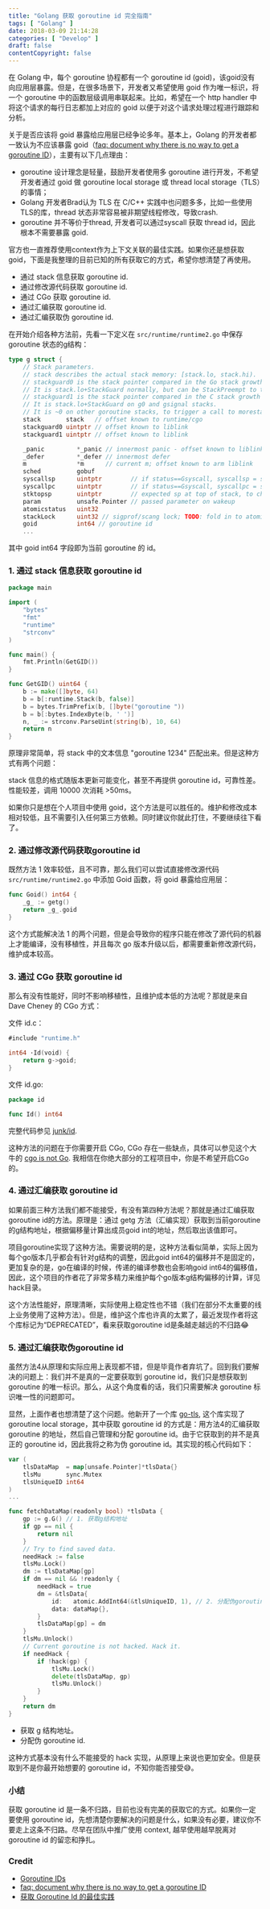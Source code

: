 ```yaml
---
title: "Golang 获取 goroutine id 完全指南"
tags: [ "Golang" ]
date: 2018-03-09 21:14:28
categories: [ "Develop" ]
draft: false
contentCopyright: false
---
```


在 Golang 中，每个 goroutine 协程都有一个 goroutine id (goid)，该goid没有向应用层暴露。但是，在很多场景下，开发者又希望使用 goid 作为唯一标识，将一个 goroutine 中的函数层级调用串联起来。比如，希望在一个 http handler 中将这个请求的每行日志都加上对应的 goid 以便于对这个请求处理过程进行跟踪和分析。

<!--more-->

关于是否应该将 goid 暴露给应用层已经争论多年。基本上，Golang 的开发者都一致认为不应该暴露 goid（[faq: document why there is no way to get a goroutine ID](https://github.com/golang/go/issues/22770)），主要有以下几点理由：

- goroutine 设计理念是轻量，鼓励开发者使用多 goroutine 进行开发，不希望开发者通过 goid 做 goroutine local storage 或 thread local storage（TLS）的事情；
- Golang 开发者Brad认为 TLS 在 C/C++ 实践中也问题多多，比如一些使用TLS的库，thread 状态非常容易被非期望线程修改，导致crash.
- goroutine 并不等价于thread, 开发者可以通过syscall 获取 thread id，因此根本不需要暴露 goid.

官方也一直推荐使用context作为上下文关联的最佳实践。如果你还是想获取 goid，下面是我整理的目前已知的所有获取它的方式，希望你想清楚了再使用。

- 通过 stack 信息获取 goroutine id.
- 通过修改源代码获取 goroutine id.
- 通过 CGo 获取 goroutine id.
- 通过汇编获取 goroutine id.
- 通过汇编获取伪 goroutine id.

在开始介绍各种方法前，先看一下定义在 `src/runtime/runtime2.go` 中保存 goroutine 状态的g结构：

``` go
type g struct {
    // Stack parameters.
    // stack describes the actual stack memory: [stack.lo, stack.hi).
    // stackguard0 is the stack pointer compared in the Go stack growth prologue.
    // It is stack.lo+StackGuard normally, but can be StackPreempt to trigger a preemption.
    // stackguard1 is the stack pointer compared in the C stack growth prologue.
    // It is stack.lo+StackGuard on g0 and gsignal stacks.
    // It is ~0 on other goroutine stacks, to trigger a call to morestackc (and crash).
    stack       stack   // offset known to runtime/cgo
    stackguard0 uintptr // offset known to liblink
    stackguard1 uintptr // offset known to liblink

    _panic         *_panic // innermost panic - offset known to liblink
    _defer         *_defer // innermost defer
    m              *m      // current m; offset known to arm liblink
    sched          gobuf
    syscallsp      uintptr        // if status==Gsyscall, syscallsp = sched.sp to use during gc
    syscallpc      uintptr        // if status==Gsyscall, syscallpc = sched.pc to use during gc
    stktopsp       uintptr        // expected sp at top of stack, to check in traceback
    param          unsafe.Pointer // passed parameter on wakeup
    atomicstatus   uint32
    stackLock      uint32 // sigprof/scang lock; TODO: fold in to atomicstatus
    goid           int64 // goroutine id
    ...
```

其中 goid int64 字段即为当前 goroutine 的 id。

### 1. 通过 stack 信息获取 goroutine id

``` go
package main

import (
    "bytes"
    "fmt"
    "runtime"
    "strconv"
)

func main() {
    fmt.Println(GetGID())
}

func GetGID() uint64 {
    b := make([]byte, 64)
    b = b[:runtime.Stack(b, false)]
    b = bytes.TrimPrefix(b, []byte("goroutine "))
    b = b[:bytes.IndexByte(b, ' ')]
    n, _ := strconv.ParseUint(string(b), 10, 64)
    return n
}
```

原理非常简单，将 stack 中的文本信息 "goroutine 1234" 匹配出来。但是这种方式有两个问题：

stack 信息的格式随版本更新可能变化，甚至不再提供 goroutine id，可靠性差。
性能较差，调用 10000 次消耗 >50ms。

如果你只是想在个人项目中使用 goid，这个方法是可以胜任的。维护和修改成本相对较低，且不需要引入任何第三方依赖。同时建议你就此打住，不要继续往下看了。

### 2. 通过修改源代码获取goroutine id

既然方法 1 效率较低，且不可靠，那么我们可以尝试直接修改源代码 `src/runtime/runtime2.go` 中添加 Goid 函数，将 goid 暴露给应用层：

``` go
func Goid() int64 {
    _g_ := getg()
    return _g_.goid
}
```

这个方式能解决法 1 的两个问题，但是会导致你的程序只能在修改了源代码的机器上才能编译，没有移植性，并且每次 go 版本升级以后，都需要重新修改源代码，维护成本较高。

### 3. 通过 CGo 获取 goroutine id

那么有没有性能好，同时不影响移植性，且维护成本低的方法呢？那就是来自 Dave Cheney 的 CGo 方式：

文件 id.c：

``` go
#include "runtime.h"

int64 ·Id(void) {
    return g->goid;
}
```

文件 id.go:

``` go
package id

func Id() int64
```

完整代码参见 [junk/id](https://github.com/davecheney/junk/blob/master/id/id.c).

这种方法的问题在于你需要开启 CGo, CGo 存在一些缺点，具体可以参见这个大牛的 [cgo is not Go](https://dave.cheney.net/2016/01/18/cgo-is-not-go). 我相信在你绝大部分的工程项目中，你是不希望开启CGo的。

### 4. 通过汇编获取 goroutine id

如果前面三种方法我们都不能接受，有没有第四种方法呢？那就是通过汇编获取goroutine id的方法。原理是：通过 getg 方法（汇编实现）获取到当前goroutine的g结构地址，根据偏移量计算出成员goid int的地址，然后取出该值即可。

项目goroutine实现了这种方法。需要说明的是，这种方法看似简单，实际上因为每个go版本几乎都会有针对g结构的调整，因此goid int64的偏移并不是固定的，更加复杂的是，go在编译的时候，传递的编译参数也会影响goid int64的偏移值，因此，这个项目的作者花了非常多精力来维护每个go版本g结构偏移的计算，详见hack目录。

这个方法性能好，原理清晰，实际使用上稳定性也不错（我们在部分不太重要的线上业务使用了这种方法）。但是，维护这个库也许真的太累了，最近发现作者将这个库标记为“DEPRECATED”，看来获取goroutine id是条越走越远的不归路😂

### 5. 通过汇编获取伪goroutine id

虽然方法4从原理和实际应用上表现都不错，但是毕竟作者弃坑了。回到我们要解决的问题上：我们并不是真的一定要获取到 goroutine id，我们只是想获取到 goroutine 的唯一标识。那么，从这个角度看的话，我们只需要解决 goroutine 标识唯一性的问题即可。

显然，上面作者也想清楚了这个问题。他新开了一个库 [go-tls](https://github.com/huandu/go-tls), 这个库实现了 goroutine local storage，其中获取 goroutine id 的方式是：用方法4的汇编获取 goroutine 的地址，然后自己管理和分配 goroutine id。由于它获取到的并不是真正的 goroutine id，因此我将之称为伪 goroutine id。其实现的核心代码如下：

``` go
var (
    tlsDataMap  = map[unsafe.Pointer]*tlsData{}
    tlsMu       sync.Mutex
    tlsUniqueID int64
)
...

func fetchDataMap(readonly bool) *tlsData {
    gp := g.G() // 1. 获取g结构地址
    if gp == nil {
        return nil
    }
    // Try to find saved data.
    needHack := false
    tlsMu.Lock()
    dm := tlsDataMap[gp]
    if dm == nil && !readonly {
        needHack = true
        dm = &tlsData{
            id:   atomic.AddInt64(&tlsUniqueID, 1), // 2. 分配伪goroutine id
            data: dataMap{},
        }
        tlsDataMap[gp] = dm
    }
    tlsMu.Unlock()
    // Current goroutine is not hacked. Hack it.
    if needHack {
        if !hack(gp) {
            tlsMu.Lock()
            delete(tlsDataMap, gp)
            tlsMu.Unlock()
        }
    }
    return dm
}
```

- 获取 g 结构地址。
- 分配伪 goroutine id.

这种方式基本没有什么不能接受的 hack 实现，从原理上来说也更加安全。但是获取到不是你最开始想要的 goroutine id，不知你能否接受😅。

### 小结

获取 goroutine id 是一条不归路，目前也没有完美的获取它的方式。如果你一定要使用 goroutine id，先想清楚你要解决的问题是什么，如果没有必要，建议你不要走上这条不归路。尽早在团队中推广使用 context, 越早使用越早脱离对 goroutine id 的留恋和挣扎。

### Credit

- [Goroutine IDs](https://blog.sgmansfield.com/2015/12/goroutine-ids/)
- [faq: document why there is no way to get a goroutine ID](https://github.com/golang/go/issues/22770)
- [获取 Goroutine Id 的最佳实践](https://www.jianshu.com/p/85a08d8e7af3)
